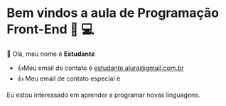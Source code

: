 # Bem vindos a aula de Programação Front-End 👩 💻
👋 Olá, meu nome é **Estudante**
- :+1:Meu email de contato é estudante.alura@gmail.com.br
- :+1: Meu email de contato especial é

Eu estou interessado em aprender a programar novas linguagens.

